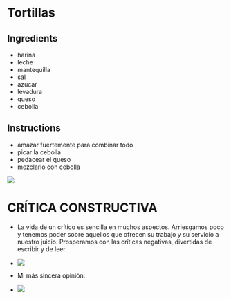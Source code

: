 # Tortillas
## Ingredients
* harina
* leche
* mantequilla
* sal
* azucar
* levadura
* queso
* cebolla
 
## Instructions

* amazar fuertemente para combinar todo
* picar la cebolla
* pedacear el queso
* mezclarlo con cebolla

![ ](https://static.wixstatic.com/media/c14871_0bfc3bd7962f4e46ae6100e779fffe1d~mv2.jpg) 


# CRÍTICA CONSTRUCTIVA
* La vida de un crítico es sencilla en muchos aspectos. Arriesgamos poco y tenemos poder sobre aquellos que ofrecen su trabajo y su servicio a nuestro juicio. Prosperamos con las críticas negativas, divertidas de escribir y de leer
* ![ ](https://lafalaciadeldia.wordpress.com/wp-content/uploads/2021/09/ego-anton-ego-14471129-1307-569.jpg?w=1200)


* Mi más sincera opinión:
* ![ ](https://i.gifer.com/origin/de/deab20dbf2400eae5b5b2e2b5970eeba_w200.gif)
